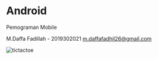 # Android
Pemograman Mobile

M.Daffa Fadillah - 2019302021
m.daffafadhil26@gmail.com

![tictactoe](https://user-images.githubusercontent.com/67999188/109408037-5dd33c00-79b8-11eb-935a-75e1107f4c53.png)
